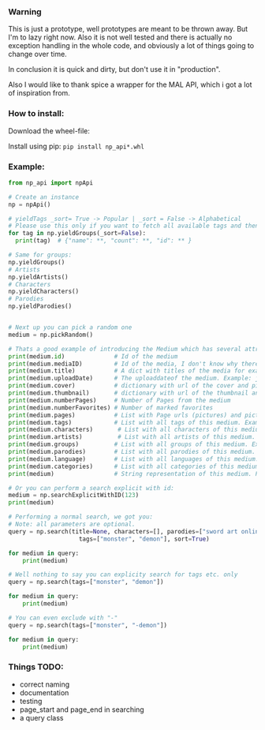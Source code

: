 ### Warning
This is just a prototype, well prototypes are meant to be thrown away.
But I'm to lazy right now.
Also it is not well tested and there is actually no exception handling in the whole code, and obviously a lot of things going to change over time.

In conclusion it is quick and dirty, but don't use it in "production".

Also I would like to thank spice a wrapper for the MAL API, which i got a lot of inspiration from.
### How to install:
Download the wheel-file:

Install using pip:
`pip install np_api*.whl`
### Example:
```python
from np_api import npApi

# Create an instance
np = npApi()

# yieldTags _sort= True -> Popular | _sort = False -> Alphabetical
# Please use this only if you want to fetch all available tags and then save it.
for tag in np.yieldGroups(_sort=False):
  print(tag)  # {"name": **, "count": **, "id": ** }

# Same for groups:
np.yieldGroups()
# Artists
np.yieldArtists()
# Characters
np.yieldCharacters()
# Parodies
np.yieldParodies()


# Next up you can pick a random one
medium = np.pickRandom()

# Thats a good example of introducing the Medium which has several attributes:
print(medium.id)              # Id of the medium
print(medium.mediaID)         # Id of the media, I don't know why there are two, but with this id you can search it
print(medium.title)           # A dict with titles of the media for example: {'japanese': '**', 'pretty': '**', 'english': '***'}
print(medium.uploadDate)      # The uploaddateof the medium. Example: jjjj-mm-dd hh:mm:ss
print(medium.cover)           # dictionary with url of the cover and picture information. Example: {'h': **, 't': '*', 'w': **, 'url': '**'}
print(medium.thumbnail)       # dictionary with url of the thumbnail and picture information. Example: {'h': **, 't': '*', 'w': **, 'urls': '**'}
print(medium.numberPages)     # Number of Pages from the medium
print(medium.numberFavorites) # Number of marked favorites
print(medium.pages)           # List with Page urls (pictures) and picture information. Example: [{'h': **, 't': '*', 'w': **}, {'h': **, 't': '*', 'w': **}, {'urls': ['**', '**', ....]}]
print(medium.tags)            # List with all tags of this medium. Example: [{'name': '***', 'count': **, 'id': **}, {'name': '***', 'count': **, 'id': **}, ...]
print(medium.characters)       # List with all characters of this medium. Example: same as above
print(medium.artists)          # List with all artists of this medium. Example: same as above
print(medium.groups)          # List with all groups of this medium. Example: same as above
print(medium.parodies)        # List with all parodies of this medium. Example: same as above
print(medium.language)        # List with all languages of this medium. Example:
print(medium.categories)      # List with all categories of this medium. Example:
print(medium)                 # String representation of this medium. Prints english title or first item in dic

# Or you can perform a search explicit with id:
medium = np.searchExplicitWithID(123)
print(medium)

# Performing a normal search, we got you:
# Note: all parameters are optional.
query = np.search(title=None, characters=[], parodies=["sword art online"], artist=[], groups=[],
                    tags=["monster", "demon"], sort=True)

for medium in query:
    print(medium)

# Well nothing to say you can explicity search for tags etc. only
query = np.search(tags=["monster", "demon"])

for medium in query:
    print(medium)

# You can even exclude with "-"
query = np.search(tags=["monster", "-demon"])

for medium in query:
    print(medium)

```

### Things TODO:
* correct naming
* documentation
* testing
* page_start and page_end in searching
* a query class
